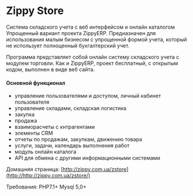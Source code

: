 Zippy Store
========
Система  складского  учета  с  веб интерфейсом и онлайн каталогом
Упрощенный вариант проекта ZippyERP. Предназначен для использования малым бизнесом с упрощенной формой учета, который не использует полноценный бухгалтерский учет. 

  Программа представляет собой онлайн систему складского учета с модулем торговли. Как и ZippyERP, проект бесплатный, с открытым кодом, выполнен в виде веб сайта. 
  

#### Основной  функционал
 
* управление пользователями и доступом, личный кабинет пользователя
* управление складами, складская логистика
* закупка
* продажа
* взаиморасчеты с кнтрагентами
* элементы CRM
* отчеты по продажам, закупкам, движению товара
* услуги, задачи, календарь выполнения работ
* модуль онлайн каталога
* API для  обмена  с другими информационными системами

Домашняя страница:  [http://zippy.com.ua/zstore](http://http://zippy.com.ua/zstore/)  

Требования: PHP7.1+    Mysql 5,0+ 

